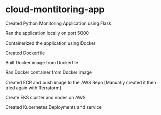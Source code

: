# cloud-montitoring-app

Created Python Monitoring Application using Flask

Ran the application locally on port 5000

Containerized the application using Docker

Created Dockerfile

Built Docker image from Dockerfile

Ran Docker container from Docker image

Created ECR and push image to the AWS Repo [Manually created it then tried again with Terraform]

Create EKS cluster and nodes on AWS

Created Kubernetes Deployments and service
